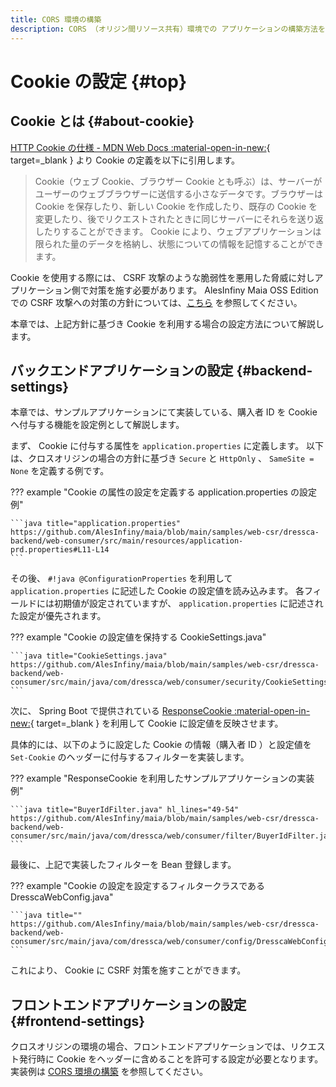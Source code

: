 ```yaml
---
title: CORS 環境の構築
description: CORS （オリジン間リソース共有）環境での アプリケーションの構築方法を解説します。
---
```


# Cookie の設定 {#top}

## Cookie とは {#about-cookie}

[HTTP Cookie の仕様 - MDN Web Docs :material-open-in-new:](https://developer.mozilla.org/ja/docs/Web/HTTP/Guides/Cookies){ target=_blank } より Cookie の定義を以下に引用します。

> Cookie（ウェブ Cookie、ブラウザー Cookie とも呼ぶ）は、サーバーがユーザーのウェブブラウザーに送信する小さなデータです。ブラウザーは Cookie を保存したり、新しい Cookie を作成したり、既存の Cookie を変更したり、後でリクエストされたときに同じサーバーにそれらを送り返したりすることができます。 Cookie により、ウェブアプリケーションは限られた量のデータを格納し、状態についての情報を記憶することができます。

Cookie を使用する際には、 CSRF 攻撃のような脆弱性を悪用した脅威に対しアプリケーション側で対策を施す必要があります。
AlesInfiny Maia OSS Edition での CSRF 攻撃への対策の方針については、[こちら](../../../app-architecture/security/csrf.md) を参照してください。

本章では、上記方針に基づき Cookie を利用する場合の設定方法について解説します。

## バックエンドアプリケーションの設定 {#backend-settings}

本章では、サンプルアプリケーションにて実装している、購入者 ID を Cookie へ付与する機能を設定例として解説します。

まず、 Cookie に付与する属性を `application.properties` に定義します。
以下は、クロスオリジンの場合の方針に基づき `Secure` と `HttpOnly` 、 `SameSite = None` を定義する例です。

??? example "Cookie の属性の設定を定義する application.properties の設定例"

    ```java title="application.properties"
    https://github.com/AlesInfiny/maia/blob/main/samples/web-csr/dressca-backend/web-consumer/src/main/resources/application-prd.properties#L11-L14
    ```

その後、 `#!java @ConfigurationProperties` を利用して `application.properties` に記述した Cookie の設定値を読み込みます。
各フィールドには初期値が設定されていますが、 `application.properties` に記述された設定が優先されます。

??? example "Cookie の設定値を保持する CookieSettings.java"

    ```java title="CookieSettings.java"
    https://github.com/AlesInfiny/maia/blob/main/samples/web-csr/dressca-backend/web-consumer/src/main/java/com/dressca/web/consumer/security/CookieSettings.java
    ```

次に、 Spring Boot で提供されている [ResponseCookie :material-open-in-new:](https://spring.pleiades.io/spring-framework/docs/current/javadoc-api/org/springframework/http/ResponseCookie.html){ target=_blank } を利用して Cookie に設定値を反映させます。

具体的には、以下のように設定した Cookie の情報（購入者 ID ）と設定値を `Set-Cookie` のヘッダーに付与するフィルターを実装します。

??? example "ResponseCookie を利用したサンプルアプリケーションの実装例"

    ```java title="BuyerIdFilter.java" hl_lines="49-54"
    https://github.com/AlesInfiny/maia/blob/main/samples/web-csr/dressca-backend/web-consumer/src/main/java/com/dressca/web/consumer/filter/BuyerIdFilter.java
    ```

最後に、上記で実装したフィルターを Bean 登録します。

??? example "Cookie の設定を設定するフィルタークラスである DresscaWebConfig.java"

    ```java title=""
    https://github.com/AlesInfiny/maia/blob/main/samples/web-csr/dressca-backend/web-consumer/src/main/java/com/dressca/web/consumer/config/DresscaWebConfig.java
    ```

これにより、 Cookie に CSRF 対策を施すことができます。

## フロントエンドアプリケーションの設定 {#frontend-settings}

クロスオリジンの環境の場合、フロントエンドアプリケーションでは、リクエスト発行時に Cookie をヘッダーに含めることを許可する設定が必要となります。
実装例は [CORS 環境の構築](./index.md#http-request-header) を参照してください。
